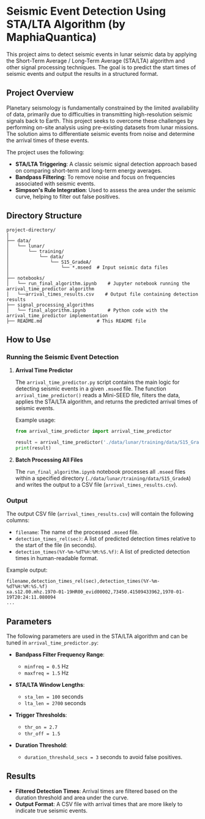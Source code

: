 # Seismic Event Detection Using STA/LTA Algorithm (by MaphiaQuantica)

This project aims to detect seismic events in lunar seismic data by applying the Short-Term Average / Long-Term Average (STA/LTA) algorithm and other signal processing techniques. The goal is to predict the start times of seismic events and output the results in a structured format.

## Project Overview

Planetary seismology is fundamentally constrained by the limited availability of data, primarily due to difficulties in transmitting high-resolution seismic signals back to Earth. This project seeks to overcome these challenges by performing on-site analysis using pre-existing datasets from lunar missions. The solution aims to differentiate seismic events from noise and determine the arrival times of these events.

The project uses the following:
- **STA/LTA Triggering**: A classic seismic signal detection approach based on comparing short-term and long-term energy averages.
- **Bandpass Filtering**: To remove noise and focus on frequencies associated with seismic events.
- **Simpson's Rule Integration**: Used to assess the area under the seismic curve, helping to filter out false positives.

## Directory Structure

```
project-directory/
│
├── data/
│   └── lunar/
│       └── training/
│           └── data/
│               └── S15_GradeA/
│                   └── *.mseed  # Input seismic data files
│
├── notebooks/
│   └── run_final_algorithm.ipynb    # Jupyter notebook running the arrival_time_predictor algorithm
│   └──arrival_times_results.csv    # Output file containing detection results
├── signal_processing_algorithms
│   └── final_algorithm.ipynb        # Python code with the arrival_time_predictor implementation
├── README.md                    # This README file
```

## How to Use

### Running the Seismic Event Detection

1. **Arrival Time Predictor**

   The `arrival_time_predictor.py` script contains the main logic for detecting seismic events in a given `.mseed` file. The function `arrival_time_predictor()` reads a Mini-SEED file, filters the data, applies the STA/LTA algorithm, and returns the predicted arrival times of seismic events.

   Example usage:

   ```python
   from arrival_time_predictor import arrival_time_predictor

   result = arrival_time_predictor('./data/lunar/training/data/S15_GradeA/example.mseed')
   print(result)
   ```

2. **Batch Processing All Files**

   The `run_final_algorithm.ipynb` notebook processes all `.mseed` files within a specified directory (`./data/lunar/training/data/S15_GradeA`) and writes the output to a CSV file (`arrival_times_results.csv`).

### Output

The output CSV file (`arrival_times_results.csv`) will contain the following columns:

- `filename`: The name of the processed `.mseed` file.
- `detection_times_rel(sec)`: A list of predicted detection times relative to the start of the file (in seconds).
- `detection_times(%Y-%m-%dT%H:%M:%S.%f)`: A list of predicted detection times in human-readable format.

Example output:

```
filename,detection_times_rel(sec),detection_times(%Y-%m-%dT%H:%M:%S.%f)
xa.s12.00.mhz.1970-01-19HR00_evid00002,73450.41509433962,1970-01-19T20:24:11.080094
...
```

## Parameters

The following parameters are used in the STA/LTA algorithm and can be tuned in `arrival_time_predictor.py`:

- **Bandpass Filter Frequency Range**:
  - `minfreq = 0.5` Hz
  - `maxfreq = 1.5` Hz

- **STA/LTA Window Lengths**:
  - `sta_len = 100` seconds
  - `lta_len = 2700` seconds

- **Trigger Thresholds**:
  - `thr_on = 2.7`
  - `thr_off = 1.5`

- **Duration Threshold**:
  - `duration_threshold_secs = 3` seconds to avoid false positives.

## Results

- **Filtered Detection Times**: Arrival times are filtered based on the duration threshold and area under the curve.
- **Output Format**: A CSV file with arrival times that are more likely to indicate true seismic events.
